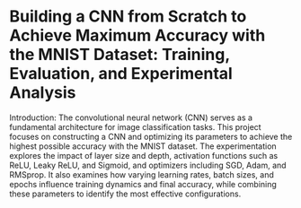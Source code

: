 # Building a CNN from Scratch to Achieve Maximum Accuracy with the MNIST Dataset: Training, Evaluation, and Experimental Analysis

Introduction: The convolutional neural network (CNN) serves as a fundamental architecture for image classification tasks. This project focuses on constructing a CNN and optimizing its parameters to achieve the highest possible accuracy with the MNIST dataset. The experimentation explores the impact of layer size and depth, activation functions such as ReLU, Leaky ReLU, and Sigmoid, and optimizers including SGD, Adam, and RMSprop. It also examines how varying learning rates, batch sizes, and epochs influence training dynamics and final accuracy, while combining these parameters to identify the most effective configurations.
